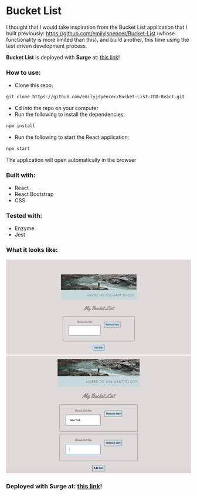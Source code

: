 

# Bucket List

I thought that I would take inspiration from the Bucket List application that I built previously: https://github.com/emilyjspencer/Bucket-List (whose functionality is more limited than this), and build another, this time using the test driven development process.

**Bucket List** is deployed with **Surge** at: [this link](http://wealthy-cover.surge.sh/)!

### How to use:

* Clone this repo:
```html
git clone https://github.com/emilyjspencer/Bucket-List-TDD-React.git
```

* Cd into the repo on your computer
* Run the following to install the dependencies:
```html
npm install
```
* Run the following to start the React application:
```html
npm start
```
The application will open automatically in the browser

### Built with: 
* React
* React Bootstrap
* CSS

### Tested with:
* Enzyme
* Jest

### What it looks like:

![bucketlist](bucket_list.png)
![bucketlist](add_item.png)

### Deployed with Surge at: [this link](http://wealthy-cover.surge.sh/)!

